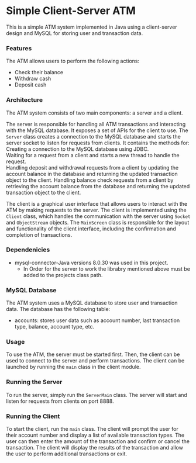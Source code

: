 # Simple Client-Server ATM
This is a simple ATM system implemented in Java using a client-server design and MySQL for storing user and transaction data.

### Features
The ATM allows users to perform the following actions:
- Check their balance
- Withdraw cash
- Deposit cash

### Architecture
The ATM system consists of two main components: a server and a client.

The server is responsible for handling all ATM transactions and interacting with the MySQL database. It exposes a set of APIs for the client to use.
The `Server` class creates a connection to the MySQL database and starts the server socket to listen for requests from clients. It contains the methods for:
Creating a connection to the MySQL database using JDBC. <br/>
Waiting for a request from a client and starts a new thread to handle the request. <br/>
Handling deposit and withdrawal requests from a client by updating the account balance in the database and returning the updated transaction object to the client.
Handling balance check requests from a client by retrieving the account balance from the database and returning the updated transaction object to the client.

The client is a graphical user interface that allows users to interact with the ATM by making requests to the server. The client is implemented using the `Client` class, which handles the communication with the server using `Socket` and `ObjectStream` objects. The `MainScreen` class is responsible for the layout and functionality of the client interface, including the confirmation and completion of transactions.

### Dependenicies
- mysql-connector-Java versions 8.0.30 was used in this project.
  - In Order for the server to work the librabry mentioned above must be added to the projects class path. 

### MySQL Database
The ATM system uses a MySQL database to store user and transaction data. The database has the following table:
- accounts: stores user data such as account number, last transaction type, balance, account type, etc.

### Usage
To use the ATM, the server must be started first. Then, the client can be used to connect to the server and perform transactions. The client can be launched by running the `main` class in the client module.

### Running the Server
To run the server, simply run the `ServerMain` class. The server will start and listen for requests from clients on port 8888.

### Running the Client
To start the client, run the `main` class. The client will prompt the user for their account number and display a list of available transaction types. The user can then enter the amount of the transaction and confirm or cancel the transaction. The client will display the results of the transaction and allow the user to perform additional transactions or exit.







